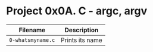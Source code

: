 # Project 0x0A. C - argc, argv

| Filename | Description |
| -------- | ----------- |
| `0-whatsmyname.c` | Prints its name |
